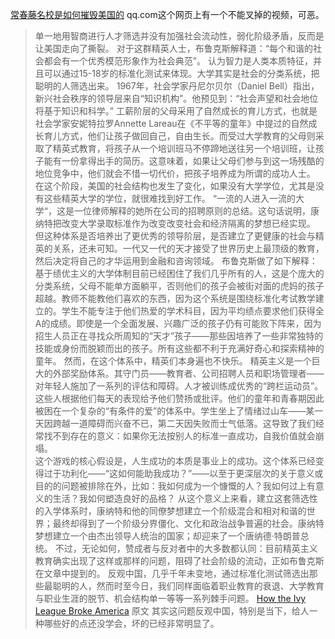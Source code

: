 [常春藤名校是如何摧毁美国的](https://news.qq.com/rain/a/20250220A0306A00)
qq.com这个网页上有一个不能叉掉的视频，可恶。

> 单一地用智商进行人才筛选并没有加强社会流动性，弱化阶级矛盾，反而是让美国走向了撕裂。
> 对于这群精英人士，布鲁克斯解释道：“每个和谐的社会都会有一个优秀模范形象作为社会典范”。
> 认为智力是人类本质特征，并且可以通过15-18岁的标准化测试来体现。大学其实是社会的分类系统，把聪明的人筛选出来。
> 1967年，社会学家丹尼尔贝尔（Daniel Bell）指出，新兴社会秩序的领导层来自“知识机构”。他预见到：“社会声望和社会地位将基于知识和科学。”
> 工薪阶层的父母采用了自然成长的育儿方式，也就是社会学家安妮特拉罗Annette Lareau在《不平等的童年》中提过的自然成长育儿方式，他们让孩子做回自己，自由生长。而受过大学教育的父母则采取了精英式教育，将孩子从一个培训班马不停蹄地送往另一个培训班，让孩子能有一份拿得出手的简历。这意味着，如果让父母们参与到这一场残酷的地位竞争中，他们就会不惜一切代价，把孩子培养成为所谓的成功人士。
> 在这个阶段，美国的社会结构也发生了变化，如果没有大学学位，尤其是没有这些精英大学的学位，就很难找到好工作。
> “一流的人进入一流的大学“，这是一位律师解释的她所在公司的招聘原则的总结。这句话说明，康纳特把改变大学录取标准作为改变改变社会和经济隔离的梦想已经实现。
> 但这种体系是否培养出了更优秀的领导阶层，是否建立了更健康的社会与精英的关系，还未可知。一代又一代的天才接受了世界历史上最顶级的教育，然后决定将自己的才华运用到金融和咨询领域。
> 布鲁克斯做了如下解释：基于绩优主义的大学体制目前已经困住了我们几乎所有的人，这是个庞大的分类系统，父母不能单方面躺平，否则他们的孩子会被街对面的虎妈的孩子超越。教师不能教他们喜欢的东西，因为这个系统是围绕标准化考试教学建立的。学生不能专注于他们热爱的学术科目，因为平均绩点要求他们获得全A的成绩。即使是一个全面发展、兴趣广泛的孩子仍有可能败下阵来，因为招生人员正在寻找众所周知的“天才”孩子——那些因培养了一些非常独特的技能或身份而脱颖而出的孩子。所有这些都不利于充满好奇心和探索精神的童年。
> 然而，在这个体系中，精英们本身遍也不快乐。
> 精英主义是一个巨大的外部奖励体系。其守门员——教育者、公司招聘人员和职场管理者——对年轻人施加了一系列的评估和障碍。人才被训练成优秀的“跨栏运动员”。这些人根据他们每天的表现给予他们赞扬或批评。他们的童年和青春期因此被困在一个复杂的“有条件的爱”的体系中。学生坐上了情绪过山车——某一天因跨越一道障碍而兴奋不已，第二天因失败而士气低落。这导致了我们经常找不到存在的意义：如果你无法按别人的标准一直成功，自我价值就会崩塌。  
> 这个游戏的核心假设是，人生成功的本质是事业上的成功。这个体系已经变得过于功利化——“这如何能助我成功？”——以至于更深层次的关于意义或目的的问题被排除在外，比如：我如何成为一个慷慨的人？我如何过上有意义的生活？我如何塑造良好的品格？
> 从这个意义上来看，建立这套筛选性的入学体系时，康纳特和他的同僚梦想建立一个阶级混合和相对和谐的世界；最终却得到了一个阶级分界僵化、文化和政治战争普遍的社会。康纳特梦想建立一个由杰出领导人统治的国家；却迎来了一个唐纳德·特朗普总统。 
> 不过，无论如何，赞成者与反对者中的大多数都认同：目前精英主义教育确实出现了这样或那样的问题，阻碍了社会阶级的流动，正如布鲁克斯在文章中提到的。
> 反观中国，几乎千年未变地，通过标准化测试筛选出那些最聪明的人，然而时至今日，我们同样面临着职业教育的衰退、大学教育与职业生涯的脱节、机会结构单一等等一系列棘手问题。
[
How the Ivy League Broke America](https://www.theatlantic.com/magazine/archive/2024/12/meritocracy-college-admissions-social-economic-segregation/680392/) 原文
其实这问题反观中国，特别是当下，给人一种哪些好的点还没学会，坏的已经非常明显了。
